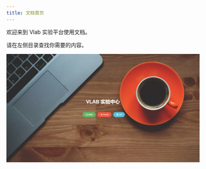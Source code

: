 ```yaml
---
title: 文档首页
---
```


欢迎来到 Vlab 实验平台使用文档。

请在左侧目录查找你需要的内容。

[![Home page](images/home.png)](https://vlab.ustc.edu.cn)
